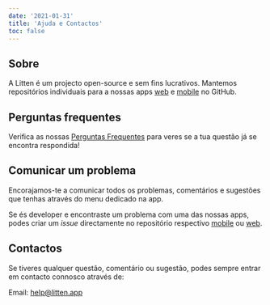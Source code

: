 ```yaml
---
date: '2021-01-31'
title: 'Ajuda e Contactos'
toc: false
---
```


## Sobre

A Litten é um projecto open-source e sem fins lucrativos. Mantemos repositórios
individuais para a nossas apps [web][webapp] e [mobile][mobileapp] no GitHub.

## Perguntas frequentes

Verifica as nossas [Perguntas Frequentes][faq] para veres se a tua questão já se
encontra respondida!

## Comunicar um problema

Encorajamos-te a comunicar todos os problemas, comentários e sugestões que
tenhas através do menu dedicado na app.

Se és developer e encontraste um problema com uma das nossas apps, podes criar
um _issue_ directamente no repositório respectivo [mobile][mobileappissue] ou
[web][webappissue].

## Contactos

Se tiveres qualquer questão, comentário ou sugestão, podes sempre entrar em
contacto connosco através de:

Email: [help@litten.app][helpmail]

<!-- References -->

[faq]: /faq
[helpmail]: mailto:help@litten.app
[mobileapp]: https://github.com/joaocarmo/litten-app
[mobileappissue]: https://github.com/joaocarmo/litten-app/issues/new
[webapp]: https://github.com/joaocarmo/litten-web
[webappissue]: https://github.com/joaocarmo/litten-web/issues/new
